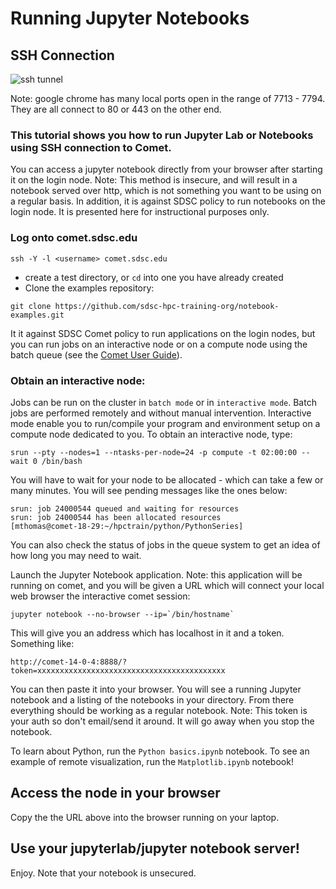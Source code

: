 # Running Jupyter Notebooks

## SSH Connection

![ssh tunnel](https://github.com/sdsc-hpc-training-org/notebooks-101/blob/master/Docs/images/jupyter-notebook-http.png?raw=true)

Note: google chrome has many local ports open in the range of 7713 - 7794. They are all connect to 80 or 443 on the other end.

### This tutorial shows you how to run Jupyter Lab or Notebooks using SSH connection to Comet.

You can access a jupyter notebook directly from your browser after starting it on the login node. Note: This method is insecure, and will result in a notebook served over http, which is not something you want to be using on a regular basis. In addition, it is against SDSC policy to run notebooks on the login node. It is presented here for instructional purposes only.


### Log onto comet.sdsc.edu  
```
ssh -Y -l <username> comet.sdsc.edu
```

* create a test directory, or ```cd``` into one you have already created
* Clone the examples repository:
```
git clone https://github.com/sdsc-hpc-training-org/notebook-examples.git
```

It it against SDSC Comet policy to run applications on the login nodes, but you can run jobs on an interactive node or on a compute node using the batch queue (see the [Comet User Guide](https://comet.sdsc.edu)).

### Obtain an interactive node:
Jobs can be run on the cluster in `batch mode` or in `interactive mode`. Batch jobs are performed remotely and without manual intervention. Interactive mode enable you to run/compile your program and environment setup on a compute node dedicated to you. To obtain an interactive node, type:
```
srun --pty --nodes=1 --ntasks-per-node=24 -p compute -t 02:00:00 --wait 0 /bin/bash
```
You will have to wait for your node to be allocated - which can take a few or many minutes. You will see pending messages like the ones below:
```
srun: job 24000544 queued and waiting for resources
srun: job 24000544 has been allocated resources
[mthomas@comet-18-29:~/hpctrain/python/PythonSeries]
```
You can also check the status of jobs in the queue system to get an idea of how long you may need to wait.

Launch the Jupyter Notebook application.
Note: this application will be running on comet, and you will be given a URL which will connect your local web browser the interactive comet session:
```
jupyter notebook --no-browser --ip=`/bin/hostname`
```
This will give you an address which has localhost in it and a token. Something
like:
```
http://comet-14-0-4:8888/?token=xxxxxxxxxxxxxxxxxxxxxxxxxxxxxxxxxxxxxxxxxx
```
You can then paste it into your browser. You will see a running Jupyter
notebook and a listing of the notebooks in your directory. From there everything should be working as a regular notebook.
Note: This token is your auth so don't email/send it around. It will go away when you stop the notebook.

To learn about Python, run the ```Python basics.ipynb```   notebook.
To see an example of remote visualization, run the  ```Matplotlib.ipynb```  notebook!




## Access the node in your browser
Copy the the URL above into the browser running on your laptop.

## Use your jupyterlab/jupyter notebook server!
Enjoy. Note that your notebook is unsecured.
